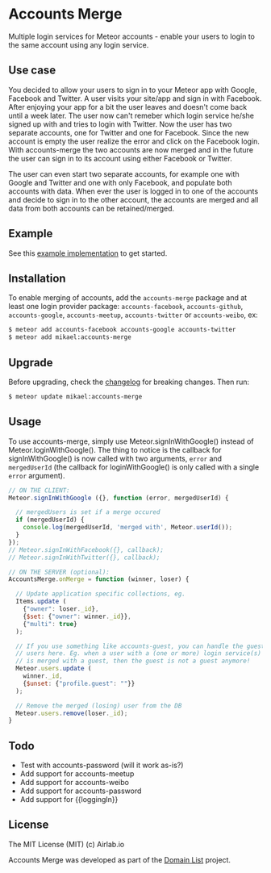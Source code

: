 # Accounts Merge
Multiple login services for Meteor accounts - enable your users to login to the same account using any login service.

## Use case
You decided to allow your users to sign in to your Meteor app with Google, Facebook and Twitter. A user visits your site/app and sign in with Facebook. After enjoying your app for a bit the user leaves and doesn't come back until a week later. The user now can't remeber which login service he/she signed up with and tries to login with Twitter. Now the user has two separate accounts, one for Twitter and one for Facebook. Since the new account is empty the user realize the error and click on the Facebook login. With accounts-merge the two accounts are now merged and in the future the user can sign in to its account using either Facebook or Twitter.

The user can even start two separate accounts, for example one with Google and Twitter and one with only Facebook, and populate both accounts with data. When ever the user is logged in to one of the accounts and decide to sign in to the other account, the accounts are merged and all data from both accounts can be retained/merged.

## Example

See this [example implementation](https://github.com/lirbank/meteor-accounts-merge-example) to get started.

## Installation
To enable merging of accounts, add the `accounts-merge` package and at least one login provider package: `accounts-facebook`, `accounts-github`, `accounts-google`, `accounts-meetup`, `accounts-twitter` or `accounts-weibo`, ex:

``` sh
$ meteor add accounts-facebook accounts-google accounts-twitter
$ meteor add mikael:accounts-merge
```

## Upgrade
Before upgrading, check the [changelog](https://github.com/lirbank/meteor-accounts-merge/blob/master/History.md) for breaking changes. Then run:
``` sh
$ meteor update mikael:accounts-merge
```

## Usage
To use accounts-merge, simply use Meteor.signInWithGoogle() instead of Meteor.loginWithGoogle(). The thing to notice is the callback for signInWithGoogle() is now called with two arguments, `error` and `mergedUserId` (the callback for loginWithGoogle() is only called with a single `error` argument).

```javascript
// ON THE CLIENT:
Meteor.signInWithGoogle ({}, function (error, mergedUserId) {

  // mergedUsers is set if a merge occured
  if (mergedUserId) {
    console.log(mergedUserId, 'merged with', Meteor.userId());
  }
});
// Meteor.signInWithFacebook({}, callback);
// Meteor.signInWithTwitter({}, callback);
```

```javascript
// ON THE SERVER (optional):
AccountsMerge.onMerge = function (winner, loser) {

  // Update application specific collections, eg.
  Items.update (
    {"owner": loser._id},
    {$set: {"owner": winner._id}},
    {"multi": true}
  );

  // If you use something like accounts-guest, you can handle the guest
  // users here. Eg. when a user with a (one or more) login service(s)
  // is merged with a guest, then the guest is not a guest anymore!
  Meteor.users.update (
    winner._id,
    {$unset: {"profile.guest": ""}}
  );

  // Remove the merged (losing) user from the DB
  Meteor.users.remove(loser._id);
}
```

## Todo
* Test with accounts-password (will it work as-is?)
* Add support for accounts-meetup
* Add support for accounts-weibo
* Add support for accounts-password
* Add support for {{loggingIn}}

## License
The MIT License (MIT) (c) Airlab.io

Accounts Merge was developed as part of the [Domain List](http://domainlist.io/) project.
